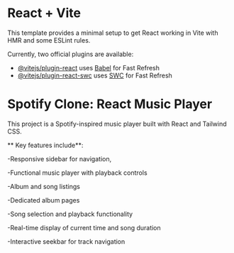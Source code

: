# React + Vite

This template provides a minimal setup to get React working in Vite with HMR and some ESLint rules.

Currently, two official plugins are available:

- [@vitejs/plugin-react](https://github.com/vitejs/vite-plugin-react/blob/main/packages/plugin-react/README.md) uses [Babel](https://babeljs.io/) for Fast Refresh
- [@vitejs/plugin-react-swc](https://github.com/vitejs/vite-plugin-react-swc) uses [SWC](https://swc.rs/) for Fast Refresh



# Spotify Clone: React Music Player
This project is a Spotify-inspired music player built with React and Tailwind CSS.

** Key features include**:

-Responsive sidebar for navigation,

-Functional music player with playback controls

-Album and song listings

-Dedicated album pages

-Song selection and playback functionality

-Real-time display of current time and song duration

-Interactive seekbar for track navigation
